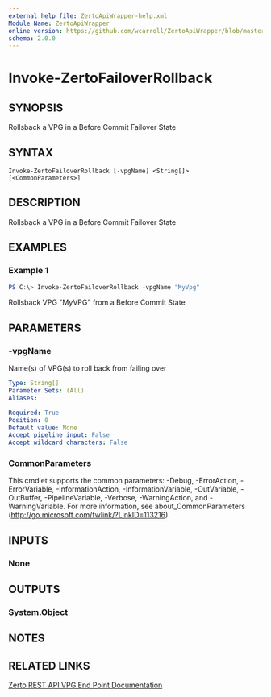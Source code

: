 ```yaml
---
external help file: ZertoApiWrapper-help.xml
Module Name: ZertoApiWrapper
online version: https://github.com/wcarroll/ZertoApiWrapper/blob/master/docs/Invoke-ZertoFailoverRollback.md
schema: 2.0.0
---
```


# Invoke-ZertoFailoverRollback

## SYNOPSIS
Rollsback a VPG in a Before Commit Failover State

## SYNTAX

```
Invoke-ZertoFailoverRollback [-vpgName] <String[]> [<CommonParameters>]
```

## DESCRIPTION
Rollsback a VPG in a Before Commit Failover State

## EXAMPLES

### Example 1
```powershell
PS C:\> Invoke-ZertoFailoverRollback -vpgName "MyVpg"
```

Rollsback VPG "MyVPG" from a Before Commit State

## PARAMETERS

### -vpgName
Name(s) of VPG(s) to roll back from failing over

```yaml
Type: String[]
Parameter Sets: (All)
Aliases:

Required: True
Position: 0
Default value: None
Accept pipeline input: False
Accept wildcard characters: False
```

### CommonParameters
This cmdlet supports the common parameters: -Debug, -ErrorAction, -ErrorVariable, -InformationAction, -InformationVariable, -OutVariable, -OutBuffer, -PipelineVariable, -Verbose, -WarningAction, and -WarningVariable.
For more information, see about_CommonParameters (http://go.microsoft.com/fwlink/?LinkID=113216).

## INPUTS

### None
## OUTPUTS

### System.Object
## NOTES

## RELATED LINKS
[Zerto REST API VPG End Point Documentation](http://s3.amazonaws.com/zertodownload_docs/Latest/Zerto%20Virtual%20Replication%20Zerto%20Virtual%20Manager%20%28ZVM%29%20-%20vSphere%20Online%20Help/RestfulAPIs/StatusAPIs.5.100.html#)
